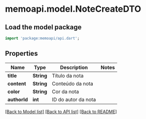 # memoapi.model.NoteCreateDTO

## Load the model package
```dart
import 'package:memoapi/api.dart';
```

## Properties
Name | Type | Description | Notes
------------ | ------------- | ------------- | -------------
**title** | **String** | Título da nota | 
**content** | **String** | Conteúdo da nota | 
**color** | **String** | Cor da nota | 
**authorId** | **int** | ID do autor da nota | 

[[Back to Model list]](../README.md#documentation-for-models) [[Back to API list]](../README.md#documentation-for-api-endpoints) [[Back to README]](../README.md)


